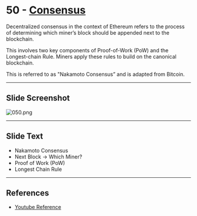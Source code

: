 # 50 - [Consensus](Consensus.md)

Decentralized consensus in the context of Ethereum refers to the process of determining which miner’s block should be appended next to the blockchain. 

This involves two key components of Proof-of-Work (PoW) and the Longest-chain Rule. Miners apply these rules to build on the canonical blockchain. 

This is referred to as "Nakamoto Consensus” and is adapted from Bitcoin.

___
## Slide Screenshot
![050.png](../../images/ethereum101/050.png)
___
## Slide Text
- Nakamoto Consensus
- Next Block -> Which Miner?
- Proof of Work (PoW)
- Longest Chain Rule
___
## References
- [Youtube Reference](https://youtu.be/ltvTIr4K63s?t=696)